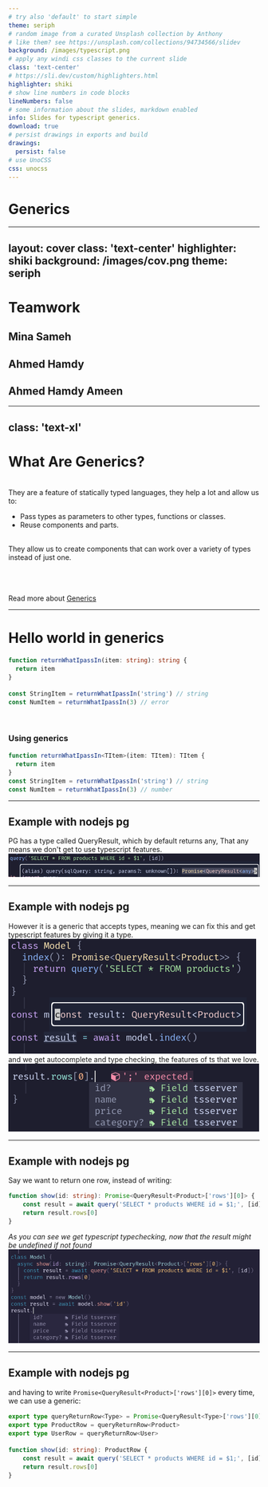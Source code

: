 ```yaml
---
# try also 'default' to start simple
theme: seriph
# random image from a curated Unsplash collection by Anthony
# like them? see https://unsplash.com/collections/94734566/slidev
background: /images/typescript.png
# apply any windi css classes to the current slide
class: 'text-center'
# https://sli.dev/custom/highlighters.html
highlighter: shiki
# show line numbers in code blocks
lineNumbers: false
# some information about the slides, markdown enabled
info: Slides for typescript generics.
download: true
# persist drawings in exports and build
drawings:
  persist: false
# use UnoCSS
css: unocss
---
```


# Generics

<div class="abs-br m-6 flex gap-2">
  <a href="https://github.com/MinaSameh1" target="_blank" alt="GitHub"
    class="text-xl icon-btn opacity-50 !border-none !hover:text-white">
    <carbon-logo-github />
  </a>
</div>

<!--
The last comment block of each slide will be treated as slide notes. It will be visible and editable in Presenter Mode along with the slide. [Read more in the docs](https://sli.dev/guide/syntax.html#notes)
-->

---
layout: cover
class: 'text-center'
highlighter: shiki
background: /images/cov.png
theme: seriph
---

# Teamwork

<h2>Mina Sameh</h2>
<h2>Ahmed Hamdy</h2>
<h2>Ahmed Hamdy Ameen</h2>

---
class: 'text-xl'
---

# What Are Generics?

<br>
They are a feature of statically typed languages, they help a lot and allow us to:

- Pass types as parameters to other types, functions or classes.
- Reuse components and parts.

<br>
They allow us to create components that can work over a variety of types instead of just one.

<br>
<br>
<br>
<br>

Read more about [Generics](https://www.typescriptlang.org/docs/handbook/2/generics.html)

---

# Hello world in generics

```ts {all|0}
function returnWhatIpassIn(item: string): string {
  return item
}

const StringItem = returnWhatIpassIn('string') // string
const NumItem = returnWhatIpassIn(3) // error
```

<br>

### Using generics

```ts {0|all|1|all}
function returnWhatIpassIn<TItem>(item: TItem): TItem {
  return item
}
const StringItem = returnWhatIpassIn('string') // string
const NumItem = returnWhatIpassIn(3) // number
```

---

## Example with nodejs pg

PG has a type called QueryResult, which by default returns any,
That any means we don't get to use typescript features.
![query_any](/images/query_any.png)

---

## Example with nodejs pg

However it is a generic that accepts types, meaning we can fix this and get typescript features by giving it a type.
<br>
![query_type](/images/query_type.png)
<br>
and we get autocomplete and type checking, the features of ts that we love.
<br>
![auto](/images/auto2.png)

---

## Example with nodejs pg

Say we want to return one row, instead of writing: 
```ts 
function show(id: string): Promise<QueryResult<Product>['rows'][0]> {
    const result = await query('SELECT * products WHERE id = $1;', [id])
    return result.rows[0]
}
```
_As you can see we get typescript typechecking, now that the result might be undefined if not found_
<img src='/images/auto.png' width=650 />

--- 

## Example with nodejs pg
and having to write `Promise<QueryResult<Product>['rows'][0]>` every time, we can use a generic:

```ts
export type queryReturnRow<Type> = Promise<QueryResult<Type>['rows'][0]>
export type ProductRow = queryReturnRow<Product>
export type UserRow = queryReturnRow<User>

function show(id: string): ProductRow {
    const result = await query('SELECT * products WHERE id = $1;', [id])
    return result.rows[0]
}
```

